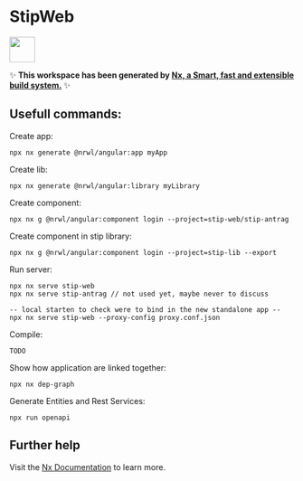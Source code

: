 # StipWeb

<a alt="Nx logo" href="https://nx.dev" target="_blank" rel="noreferrer"><img src="https://raw.githubusercontent.com/nrwl/nx/master/images/nx-logo.png" width="45"></a>

✨ **This workspace has been generated by [Nx, a Smart, fast and extensible build system.](https://nx.dev)** ✨

## Usefull commands:

Create app:
```
npx nx generate @nrwl/angular:app myApp
```
Create lib:
```
npx nx generate @nrwl/angular:library myLibrary
```
Create component:
```
npx nx g @nrwl/angular:component login --project=stip-web/stip-antrag
```
Create component in stip library:
```
npx nx g @nrwl/angular:component login --project=stip-lib --export
```
Run server:
```
npx nx serve stip-web
npx nx serve stip-antrag // not used yet, maybe never to discuss

-- local starten to check were to bind in the new standalone app --
npx nx serve stip-web --proxy-config proxy.conf.json
```
Compile:
```
TODO
```

Show how application are linked together:
```
npx nx dep-graph
```

Generate Entities and Rest Services:
```
npx run openapi
```



## Further help

Visit the [Nx Documentation](https://nx.dev) to learn more.
